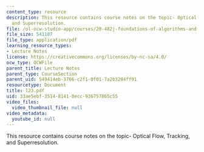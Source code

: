 ```yaml
---
content_type: resource
description: This resource contains course notes on the topic- Optical Flow, Tracking,
  and Superresolution.
file: /ol-ocw-studio-app/courses/20-482j-foundations-of-algorithms-and-computational-techniques-in-systems-biology-spring-2006/33ae5ebf351481410ecc936757865c55_l23.pdf
file_size: 541107
file_type: application/pdf
learning_resource_types:
- Lecture Notes
license: https://creativecommons.org/licenses/by-nc-sa/4.0/
ocw_type: OCWFile
parent_title: Lecture Notes
parent_type: CourseSection
parent_uid: 549414eb-3766-c2f1-0f01-7a2b3284ff91
resourcetype: Document
title: l23.pdf
uid: 33ae5ebf-3514-8141-0ecc-936757865c55
video_files:
  video_thumbnail_file: null
video_metadata:
  youtube_id: null
---
```

This resource contains course notes on the topic- Optical Flow, Tracking, and Superresolution.